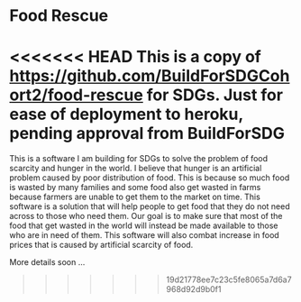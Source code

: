 # Food Rescue

<<<<<<< HEAD
This is a copy of https://github.com/BuildForSDGCohort2/food-rescue for SDGs. Just for ease of deployment to heroku, pending approval from BuildForSDG
=======
This is a software I am building for SDGs to solve the problem of food scarcity and hunger in the world. I believe that hunger is an artificial problem caused by poor distribution of food. This is because so much food is wasted by many families and some food also get wasted in farms because farmers are unable to get them to the market on time. This software is a solution that will help people to get food that they do not need across to those who need them. Our goal is to make sure that most of the food that get wasted in the world will instead be made available to those who are in need of them. This software will also combat increase in food prices that is caused by artificial scarcity of food.

More details soon ...
>>>>>>> 19d21778ee7c23c5fe8065a7d6a7968d92d9b0f1
